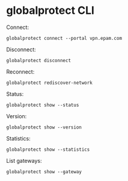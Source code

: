 # globalprotect CLI

Connect: 
```
globalprotect connect --portal vpn.epam.com
```
Disconnect: 
```
globalprotect disconnect
```
Reconnect: 
```
globalprotect rediscover-network
```
Status: 
```
globalprotect show --status
```
Version: 
```
globalprotect show --version
```
Statistics: 
```
globalprotect show --statistics
```
List gateways: 
```
globalprotect show --gateway
```
